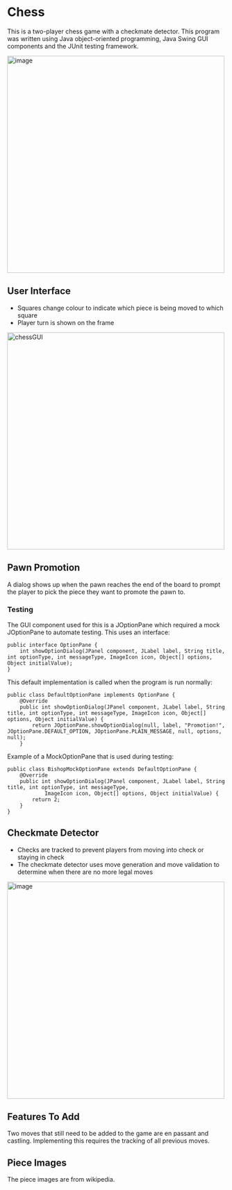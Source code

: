 # Chess
This is a two-player chess game with a checkmate detector. This program was written using Java object-oriented programming, Java Swing GUI components and the JUnit testing framework.

<img width="500" alt="image" src="https://user-images.githubusercontent.com/96930184/149872795-1b989d2a-258c-4859-a869-ce46b5c1f0f4.png">

## User Interface
- Squares change colour to indicate which piece is being moved to which square
- Player turn is shown on the frame

<img width="500" alt="chessGUI" src="https://user-images.githubusercontent.com/96930184/149879890-07ccd63b-c85b-4ccd-b458-249d8083a4fa.png">


## Pawn Promotion
A dialog shows up when the pawn reaches the end of the board to prompt the player to pick the piece they want to promote the pawn to.

### Testing

The GUI component used for this is a JOptionPane which required a mock JOptionPane to automate testing. This uses an interface:

```
public interface OptionPane {
	int showOptionDialog(JPanel component, JLabel label, String title, int optionType, int messageType, ImageIcon icon, Object[] options, Object initialValue);
}
```
This default implementation is called when the program is run normally:
```
public class DefaultOptionPane implements OptionPane {
	@Override
	public int showOptionDialog(JPanel component, JLabel label, String title, int optionType, int messageType, ImageIcon icon, Object[] options, Object initialValue) {
		return JOptionPane.showOptionDialog(null, label, "Promotion!", JOptionPane.DEFAULT_OPTION, JOptionPane.PLAIN_MESSAGE, null, options, null);
	}
```
Example of a MockOptionPane that is used during testing:
```
public class BishopMockOptionPane extends DefaultOptionPane {
	@Override
	public int showOptionDialog(JPanel component, JLabel label, String title, int optionType, int messageType,
			ImageIcon icon, Object[] options, Object initialValue) {
		return 2;
	}
}
```
## Checkmate Detector
- Checks are tracked to prevent players from moving into check or staying in check
- The checkmate detector uses move generation and move validation to determine when there are no more legal moves

<img width="500" alt="image" src="https://user-images.githubusercontent.com/96930184/149872750-397cd76b-d2be-47c0-8380-9279b3e418aa.png">

## Features To Add
Two moves that still need to be added to the game are en passant and castling. Implementing this requires the tracking of all previous moves.

## Piece Images
The piece images are from wikipedia.
